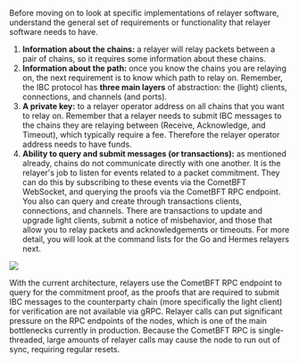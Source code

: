 Before moving on to look at specific implementations of relayer software, understand the general set of requirements or functionality that relayer software needs to have.

1.  **Information about the chains:** a relayer will relay packets between a pair of chains, so it requires some information about these chains.
2.  **Information about the path:** once you know the chains you are relaying on, the next requirement is to know which path to relay on. Remember, the IBC protocol has **three main layers** of abstraction: the (light) clients, connections, and channels (and ports).
3.  **A private key:** to a relayer operator address on all chains that you want to relay on. Remember that a relayer needs to submit IBC messages to the chains they are relaying between (Receive, Acknowledge, and Timeout), which typically require a fee. Therefore the relayer operator address needs to have funds.
4.  **Ability to query and submit messages (or transactions):** as mentioned already, chains do not communicate directly with one another. It is the relayer's job to listen for events related to a packet commitment. They can do this by subscribing to these events via the CometBFT WebSocket, and querying the proofs via the CometBFT RPC endpoint. You also can query and create through transactions clients, connections, and channels. There are transactions to update and upgrade light clients, submit a notice of misbehavior, and those that allow you to relay packets and acknowledgements or timeouts. For more detail, you will look at the command lists for the Go and Hermes relayers next.

![](https://ida.interchain.io/hi-tip-icon.svg)

With the current architecture, relayers use the CometBFT RPC endpoint to query for the commitment proof, as the proofs that are required to submit IBC messages to the counterparty chain (more specifically the light client) for verification are not available via gRPC. Relayer calls can put significant pressure on the RPC endpoints of the nodes, which is one of the main bottlenecks currently in production. Because the CometBFT RPC is single-threaded, large amounts of relayer calls may cause the node to run out of sync, requiring regular resets.